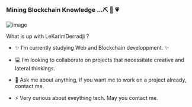 ### Mining Blockchain Knowledge ...⛏️  👋 :heartpulse:
![image](https://i.redd.it/0dxlccjg7jz11.png)

What is up with LeKarimDerradji ? 

- :sparkles: I’m currently studying Web and Blockchain developpment. :sparkles:

-  :computer: I’m looking to collaborate on projects that necessitate creative and lateral thinkings.

- 💬 Ask me about anything, if you want me to work on a project already, contact me. 

- ⚡ Very curious about eveything tech. May you contact me.

